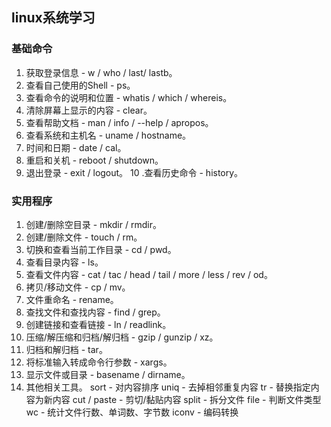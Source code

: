 ## linux系统学习

### 基础命令

1. 获取登录信息 - w / who / last/ lastb。
2. 查看自己使用的Shell - ps。
3. 查看命令的说明和位置 - whatis / which / whereis。
4. 清除屏幕上显示的内容 - clear。
5. 查看帮助文档 - man / info / --help / apropos。
6. 查看系统和主机名 - uname / hostname。
7. 时间和日期 - date / cal。
8. 重启和关机 - reboot / shutdown。
9. 退出登录 - exit / logout。
10 .查看历史命令 - history。


### 实用程序

1. 创建/删除空目录 - mkdir / rmdir。
2. 创建/删除文件 - touch / rm。
3. 切换和查看当前工作目录 - cd / pwd。
4. 查看目录内容 - ls。
5. 查看文件内容 - cat / tac / head / tail / more / less / rev / od。
6. 拷贝/移动文件 - cp / mv。
7. 文件重命名 - rename。
8. 查找文件和查找内容 - find / grep。
9. 创建链接和查看链接 - ln / readlink。
10. 压缩/解压缩和归档/解归档 - gzip / gunzip / xz。
11. 归档和解归档 - tar。
12. 将标准输入转成命令行参数 - xargs。
13. 显示文件或目录 - basename / dirname。
14. 其他相关工具。
  sort - 对内容排序
  uniq - 去掉相邻重复内容
  tr - 替换指定内容为新内容
  cut / paste - 剪切/黏贴内容
  split - 拆分文件
  file - 判断文件类型
  wc - 统计文件行数、单词数、字节数
  iconv - 编码转换




